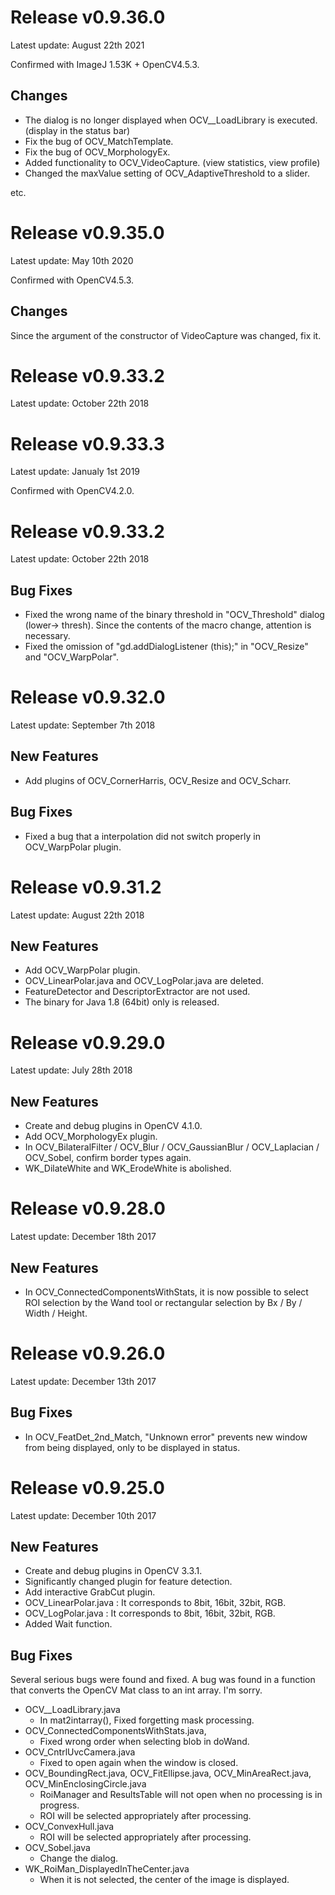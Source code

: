 # Release v0.9.36.0

Latest update: August 22th 2021

Confirmed with ImageJ 1.53K + OpenCV4.5.3.

## Changes

* The dialog is no longer displayed when OCV__LoadLibrary is executed.(display in the status bar)
* Fix the bug of OCV_MatchTemplate.
* Fix the bug of OCV_MorphologyEx.
* Added functionality to OCV_VideoCapture. (view statistics, view profile)
* Changed the maxValue setting of OCV_AdaptiveThreshold to a slider.

etc.

# Release v0.9.35.0

Latest update: May 10th 2020

Confirmed with OpenCV4.5.3.

## Changes

Since the argument of the constructor of VideoCapture was changed, fix it.

# Release v0.9.33.2

Latest update: October 22th 2018

# Release v0.9.33.3

Latest update: Janualy 1st 2019

Confirmed with OpenCV4.2.0.

# Release v0.9.33.2

Latest update: October 22th 2018

## Bug Fixes

* Fixed the wrong name of the binary threshold in "OCV_Threshold" dialog (lower-> thresh). Since the contents of the macro change, attention is necessary.
* Fixed the omission of "gd.addDialogListener (this);" in "OCV_Resize" and "OCV_WarpPolar".

# Release v0.9.32.0

Latest update: September 7th 2018

## New Features

* Add plugins of OCV_CornerHarris, OCV_Resize and OCV_Scharr.

## Bug Fixes

* Fixed a bug that a interpolation did not switch properly in OCV_WarpPolar plugin.

# Release v0.9.31.2

Latest update: August 22th 2018

## New Features

* Add OCV_WarpPolar plugin.
* OCV_LinearPolar.java and OCV_LogPolar.java are deleted.
* FeatureDetector and DescriptorExtractor are not used.
* The binary for Java 1.8 (64bit) only is released.

# Release v0.9.29.0

Latest update: July 28th 2018

## New Features

* Create and debug plugins in OpenCV 4.1.0.
* Add OCV_MorphologyEx plugin.
* In OCV_BilateralFilter / OCV_Blur / OCV_GaussianBlur / OCV_Laplacian / OCV_Sobel, confirm border types again.
* WK_DilateWhite and WK_ErodeWhite is abolished.

# Release v0.9.28.0

Latest update: December 18th 2017

## New Features

* In OCV_ConnectedComponentsWithStats, it is now possible to select ROI selection by the Wand tool or rectangular selection by Bx / By / Width / Height.

# Release v0.9.26.0

Latest update: December 13th 2017

## Bug Fixes

* In OCV_FeatDet_2nd_Match, "Unknown error" prevents new window from being displayed, only to be displayed in status.

# Release v0.9.25.0

Latest update: December 10th 2017

## New Features

* Create and debug plugins in OpenCV 3.3.1.
* Significantly changed plugin for feature detection.
* Add interactive GrabCut plugin.
* OCV_LinearPolar.java : It corresponds to 8bit, 16bit, 32bit, RGB.
* OCV_LogPolar.java : It corresponds to 8bit, 16bit, 32bit, RGB.
* Added Wait function.

## Bug Fixes

Several serious bugs were found and fixed. A bug was found in a function that converts the OpenCV Mat class to an int array. I'm sorry.

* OCV__LoadLibrary.java
  * In mat2intarray(), Fixed forgetting mask processing.
* OCV_ConnectedComponentsWithStats.java, 
  * Fixed wrong order when selecting blob in doWand.
* OCV_CntrlUvcCamera.java
  * Fixed to open again when the window is closed.
* OCV_BoundingRect.java, OCV_FitEllipse.java, OCV_MinAreaRect.java, OCV_MinEnclosingCircle.java
  * RoiManager and ResultsTable will not open when no processing is in progress.
  * ROI will be selected appropriately after processing.
* OCV_ConvexHull.java
  * ROI will be selected appropriately after processing.
* OCV_Sobel.java
  * Change the dialog.
* WK_RoiMan_DisplayedInTheCenter.java
  * When it is not selected, the center of the image is displayed.
